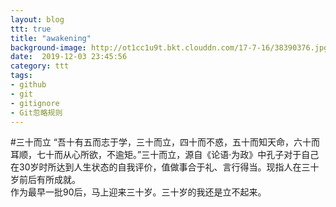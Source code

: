 ```yaml
---
layout: blog
ttt: true
title: "awakening"
background-image: http://ot1cc1u9t.bkt.clouddn.com/17-7-16/38390376.jpg
date:  2019-12-03 23:45:56
category: ttt
tags:
- github
- git
- gitignore
- Git忽略规则
---
```


#三十而立
“吾十有五而志于学，三十而立，四十而不惑，五十而知天命，六十而耳顺，七十而从心所欲，不逾矩。”三十而立，源自《论语·为政》中孔子对于自己在30岁时所达到人生状态的自我评价，值做事合于礼、言行得当。现指人在三十岁前后有所成就。  
作为最早一批90后，马上迎来三十岁。三十岁的我还是立不起来。
